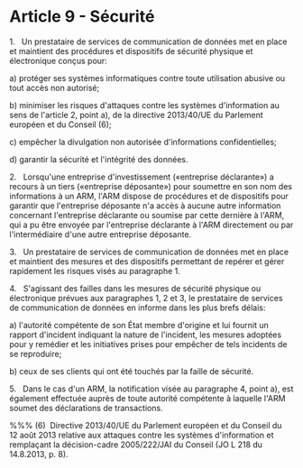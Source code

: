 # Article 9 - Sécurité


1.   Un prestataire de services de communication de données met en place et maintient des procédures et dispositifs de sécurité physique et électronique conçus pour:

a) protéger ses systèmes informatiques contre toute utilisation abusive ou tout accès non autorisé;

b) minimiser les risques d'attaques contre les systèmes d'information au sens de l'article 2, point a), de la directive 2013/40/UE du Parlement européen et du Conseil (6);

c) empêcher la divulgation non autorisée d'informations confidentielles;

d) garantir la sécurité et l'intégrité des données.

2.   Lorsqu'une entreprise d'investissement («entreprise déclarante») a recours à un tiers («entreprise déposante») pour soumettre en son nom des informations à un ARM, l'ARM dispose de procédures et de dispositifs pour garantir que l'entreprise déposante n'a accès à aucune autre information concernant l'entreprise déclarante ou soumise par cette dernière à l'ARM, qui a pu être envoyée par l'entreprise déclarante à l'ARM directement ou par l'intermédiaire d'une autre entreprise déposante.

3.   Un prestataire de services de communication de données met en place et maintient des mesures et des dispositifs permettant de repérer et gérer rapidement les risques visés au paragraphe 1.

4.   S'agissant des failles dans les mesures de sécurité physique ou électronique prévues aux paragraphes 1, 2 et 3, le prestataire de services de communication de données en informe dans les plus brefs délais:

a) l'autorité compétente de son État membre d'origine et lui fournit un rapport d'incident indiquant la nature de l'incident, les mesures adoptées pour y remédier et les initiatives prises pour empêcher de tels incidents de se reproduire;

b) ceux de ses clients qui ont été touchés par la faille de sécurité.

5.   Dans le cas d'un ARM, la notification visée au paragraphe 4, point a), est également effectuée auprès de toute autorité compétente à laquelle l'ARM soumet des déclarations de transactions.

%%% (6)  Directive 2013/40/UE du Parlement européen et du Conseil du 12 août 2013 relative aux attaques contre les systèmes d'information et remplaçant la décision-cadre 2005/222/JAI du Conseil (JO L 218 du 14.8.2013, p. 8).
